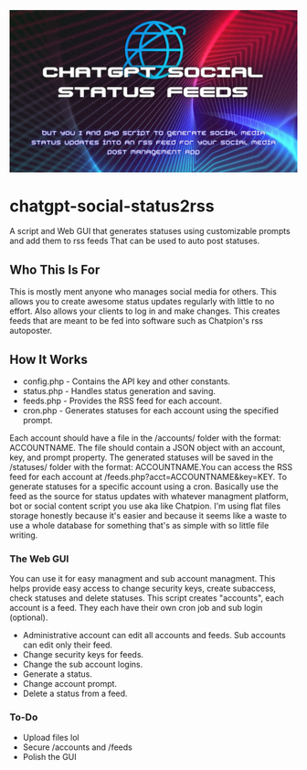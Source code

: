 ![Header](./png_20230324_105953_0000.png)

# chatgpt-social-status2rss
A script and Web GUI that generates statuses using customizable prompts and add them to rss feeds That can be used to auto post statuses.


## Who This Is For
This is mostly ment anyone who manages social media for others. This allows you to create awesome status updates regularly with little to no effort. Also allows your clients to log in and make changes. This creates feeds that are meant to be fed into software such as Chatpion's rss autoposter.

## How It Works
- config.php - Contains the API key and other constants.
- status.php - Handles status generation and saving.
- feeds.php - Provides the RSS feed for each account.
- cron.php - Generates statuses for each account using the specified prompt.

Each account should have a file in the /accounts/ folder with the format: ACCOUNTNAME. The file should contain a JSON object with an account, key, and prompt property. The generated statuses will be saved in the /statuses/ folder with the format: ACCOUNTNAME.You can access the RSS feed for each account at /feeds.php?acct=ACCOUNTNAME&key=KEY. To generate statuses for a specific account using a cron.  Basically use the feed as the source for status updates with whatever managment platform, bot or social content script you use aka like Chatpion. I'm using flat files storage honestly because it's easier and because it seems like a waste to use a whole database for something that's as simple with so little file writing.

### The Web GUI
You can use it for easy managment and sub account managment. This helps provide easy access to change security keys, create subaccess, check statuses and delete statuses. This script creates "accounts", each account is a feed. They each have their own cron job and sub login (optional).

-  Administrative account can edit all accounts and feeds. Sub accounts can edit only their feed.
-  Change security keys for feeds.
-  Change the sub account logins.
-  Generate a status.
-  Change account prompt.
-  Delete a status from a feed.

### To-Do
- Upload files lol
- Secure /accounts and /feeds
- Polish the GUI
